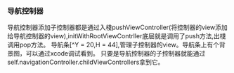 ### 导航控制器
导航控制器添加子控制器都是通过入棧pushViewController(将控制器的view添加给导航控制器的view),initWithRootViewContrller底层就是调用了push方法,出棧调用pop方法。
导航条[^Y = 20,H = 44],管理子控制器的view。导航条上有个背景图，可以通过xcode调试看到。
只要是导航控制器的子控制器就能通过self.navigationController.childViewControllers拿到它。



